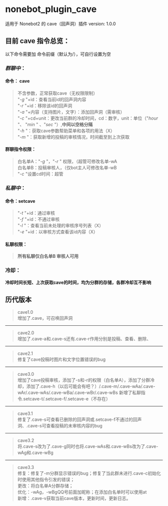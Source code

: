 # nonebot_plugin_cave

适用于 Nonebot2 的 cave（回声洞）插件
    version: 1.0.0    

## 目前 __cave__ 指令总览：
以下命令需要加 命令前缀（默认为/），可自行设置为空
### *群聊中*：
#### __命令__： **cave** 
>不含参数，正常获取cave（无权限限制）  
>"*-g* "+id：查看当前id的回声洞内容  
>"*-r* "+id：移除该id的回声洞  
>"*-a* "+内容（支持图片，文字）：添加回声洞（需审核）   
>"*-c* "+cd+unit：更改当前群的冷却时间，cd：数字，unit：单位（"*hour* "、 "*min* " 、"*sec* "）,**____中间以空格分隔____**   
>"*-h* "：获取cave参数帮助菜单和各项的用法（X）  
>"*-m* "：获取新增的投稿的审核情况，时间截至到上次获取
#### 群聊指令权限：
>白名单A："*-g* "，"*-r* " 权限，（超管可修改名单-wA  
>白名单B：投稿审核人，（仅bot主人可修改名单-wB  
>"*-c* "设置cd时间：超管   
### *私聊中*：  
#### 命令：**setcave**  
>"*-t* "+id：通过审核  
>"*-f* "+id：不通过审核  
>"*-l* "：查看当前未处理的审核序号列表（X）  
>"*-e* "+id：以审核方式查看该id内容（X）  
#### 私聊权限：
> **__所有私聊仅白名单B 审核人可用__**
### 冷却：
**__冷却时间长短、上次获取cave的时间，均为分群的存储，各群冷却互不影响__**


## 历代版本  
>cave1.0    
增加了.cave，可召唤回声洞  
------------------------------  
>cave2.0  
增加了.cave-a和.cave-s还有.cave-r作用分别是投稿、查看、删除、  
------------------------------  
>cave2.1  
修复了cave投稿时图片和文字位置错误的bug  
------------------------------  
>cave3.0  
增加了cave投稿审核，添加了-s和-r的权限（白名单A），添加了分群冷却，添加了.cave-h（以后可能会有吧？）/.cave-m/.cave-wAa/.cave-wAr/.cave-wAs/.cave-wBa/.cave-wBr/.cave-wBs
新增了私聊指令.setcave-t/.setcave-f/.setcave-e（不存在）  
------------------------------
>cave3.1  
修复了.cave-s可查看已删除的回声洞或.setcave-f不通过的回声洞、.cave-s可查看投稿的未审核内容的bug  
------------------------------  
>cave3.2  
将.cave-s改为了.cave-g同时也将.cave-wAs和.cave-wBs改为了.cave-wAg和.cave-wBg  
------------------------------  
>cave3.3   
修复：修复了-m分群显示错误的bug；修复了当此群未进行.cave-c初始化时使用其他指令引发的错误；   
更改：将白名单A分群存储；  
优化：-wAg，-wBgQQ号前面加昵称；在添加白名单时可以使用at  
新增：.cave-v获取当前cave版本，更新时间，更新日志。  

